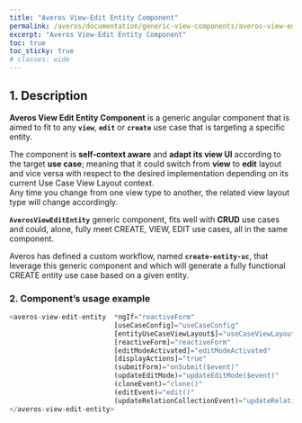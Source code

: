 ```yaml
---
title: "Averos View-Edit Entity Component"
permalink: /averos/documentation/generic-view-components/averos-view-edit-entity-component/
excerpt: "Averos View-Edit Entity Component"
toc: true
toc_sticky: true
# classes: wide
---
```


## 1. Description

**Averos View Edit Entity Component** is a generic angular component that is aimed to fit to any **`view`**, **`edit`** or **`create`** use case that is targeting a specific entity. <br/>

The component is **self-context aware** and **adapt its view UI** according to the target **use case**; meaning that it could switch from **view** to **edit** layout and vice versa with respect to the desired implementation depending on its current Use Case View Layout context.<br/>
Any time you change from one view type to another, the related view layout type will change accordingly.<br/>

**`AverosViewEditEntity`** generic component, fits well with **CRUD** use cases and could, alone, fully meet CREATE, VIEW, EDIT use cases, all in the same component.<br/>

Averos has defined a custom workflow, named **`create-entity-uc`**, that leverage this generic component and which will generate a fully functional CREATE entity use case based on a given entity.

### 2. Component’s usage example

```typescript
<averos-view-edit-entity  *ngIf="reactiveForm" 
                          [useCaseConfig]="useCaseConfig"
                          [entityUseCaseViewLayout$]="useCaseViewLayout"
                          [reactiveForm]="reactiveForm"
                          [editModeActivated]="editModeActivated"
                          [displayActions]="true"
                          (submitForm)="onSubmit($event)"
                          (updateEditMode)="updateEditMode($event)"
                          (cloneEvent)="clone()"
                          (editEvent)="edit()"
                          (updateRelationCollectionEvent)="updateRelationCollection($event)">
</averos-view-edit-entity>
```